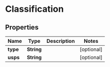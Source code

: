 

# Classification


## Properties

| Name | Type | Description | Notes |
|------------ | ------------- | ------------- | -------------|
|**type** | **String** |  |  [optional] |
|**usps** | **String** |  |  [optional] |



